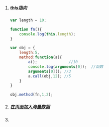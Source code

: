 1. ##### this指向

   ```js
   var length = 10;
   
   function fn(){
       console.log(this.length);
   }
   
   var obj = {
       length:5,
       method:function(a){
           a();              //10
           console.log(arguments[0]);  //函数
           arguments[0](); //3
           a.call(obj,12); //5
       }
   }
   
   obj.method(fn,1,2);
   ```

2. ##### [在页面加入海量数据](https://juejin.im/post/5ae17a386fb9a07abc299cdd)

3. 